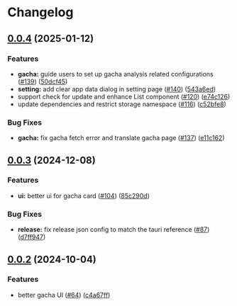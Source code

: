 # Changelog

## [0.0.4](https://github.com/JinhsiStudio/JinhsiStudio/compare/jinhsi-studio-v0.0.3...jinhsi-studio-v0.0.4) (2025-01-12)


### Features

* **gacha:** guide users to set up gacha analysis related configurations ([#139](https://github.com/JinhsiStudio/JinhsiStudio/issues/139)) ([50dcf45](https://github.com/JinhsiStudio/JinhsiStudio/commit/50dcf450414791de2d79a7d0e473a6c84466065f))
* **setting:** add clear app data dialog in setting page ([#140](https://github.com/JinhsiStudio/JinhsiStudio/issues/140)) ([543a6ed](https://github.com/JinhsiStudio/JinhsiStudio/commit/543a6edd920e7a2735c77dd6457838d68e515932))
* support check for update and enhance List component ([#120](https://github.com/JinhsiStudio/JinhsiStudio/issues/120)) ([e74c126](https://github.com/JinhsiStudio/JinhsiStudio/commit/e74c126c7553953418d3c5b119c3f7d27ca72d6e))
* update dependencies and restrict storage namespace ([#116](https://github.com/JinhsiStudio/JinhsiStudio/issues/116)) ([c52bfe8](https://github.com/JinhsiStudio/JinhsiStudio/commit/c52bfe8680b85e3e4e75aacebf3659471b838da7))


### Bug Fixes

* **gacha:** fix gacha fetch error and translate gacha page ([#137](https://github.com/JinhsiStudio/JinhsiStudio/issues/137)) ([e11c162](https://github.com/JinhsiStudio/JinhsiStudio/commit/e11c1621f8e8889fd7da40ae89a31f6aeec6ba9f))

## [0.0.3](https://github.com/JinhsiStudio/JinhsiStudio/compare/jinhsi-studio-v0.0.2...jinhsi-studio-v0.0.3) (2024-12-08)


### Features

* **ui:** better ui for gacha card ([#104](https://github.com/JinhsiStudio/JinhsiStudio/issues/104)) ([85c290d](https://github.com/JinhsiStudio/JinhsiStudio/commit/85c290d5f1c4483c737c686c044d728ed492527c))


### Bug Fixes

* **release:** fix release json config to match the tauri reference ([#87](https://github.com/JinhsiStudio/JinhsiStudio/issues/87)) ([d7ff947](https://github.com/JinhsiStudio/JinhsiStudio/commit/d7ff947885c0ea2854fce86e5291467318b8384d))

## [0.0.2](https://github.com/JinhsiStudio/JinhsiStudio/compare/jinhsi-studio-v0.0.1...jinhsi-studio-v0.0.2) (2024-10-04)


### Features

* better gacha UI ([#64](https://github.com/JinhsiStudio/JinhsiStudio/issues/64)) ([c4a67ff](https://github.com/JinhsiStudio/JinhsiStudio/commit/c4a67ffa747c2effd588745d4e8b54d2cb04a64f))
